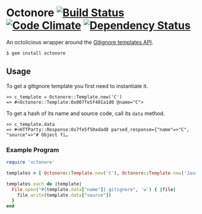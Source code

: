 Octonore [![Build Status](https://travis-ci.org/zachlatta/octonore.png?branch=master)](https://travis-ci.org/zachlatta/octonore) [![Code Climate](https://codeclimate.com/github/zachlatta/octonore.png)](https://codeclimate.com/github/zachlatta/octonore) [![Dependency Status](https://gemnasium.com/zachlatta/octonore.png)](https://gemnasium.com/zachlatta/octonore)
========

An octolicious wrapper around the [Gitignore templates API](http://developer.github.com/v3/gitignore/).

	$ gem install octonore


Usage
-----

To get a gitignore template you first need to instantiate it.

	>> c_template = Octonore::Template.new('C')
    => #<Octonore::Template:0x007fe5f401a1d0 @name="C">

To get a hash of its name and source code, call its `data` method.

	>> c_template.data
	=> #<HTTParty::Response:0x7fe5f50adad8 parsed_response={"name"=>"C", "source"=>"# Object fi…

### Example Program

```ruby
require 'octonore'

templates = [ Octonore::Template.new('C'), Octonore::Template.new('Java') ]

templates.each do |template|
  File.open("#{template.data["name"]}.gitignore", 'w') { |file|
    file.write(template.data["source"])
  }
end
```
